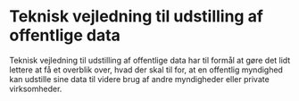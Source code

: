 # Teknisk vejledning til udstilling af offentlige data
Teknisk vejledning til udstilling af offentlige data har til formål at gøre det lidt lettere at få et overblik over, hvad der skal til for, at en offentlig myndighed kan udstille sine data til videre brug af andre myndigheder eller private virksomheder.
